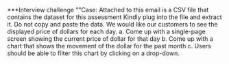 ***Interview challenge
""Case: Attached to this email is a CSV file that contains the dataset for this assessment
Kindly plug into the file and extract it. Do not copy and paste the data. We would like our customers to see the displayed price of dollars for each day.
a. Come up with a single-page screen showing the current price of dollar for that day
b. Come up with a chart that shows the movement of the dollar for the past month
c. Users should be able to filter this chart by clicking on a drop-down. 